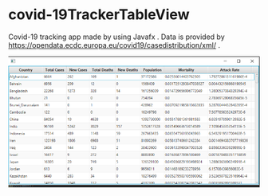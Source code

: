 # covid-19TrackerTableView

Covid-19 tracking app made by using Javafx . Data is provided by https://opendata.ecdc.europa.eu/covid19/casedistribution/xml/ .

![alt text](https://github.com/xlash5/covid-19TrackerTableView/blob/master/tableView.png)
